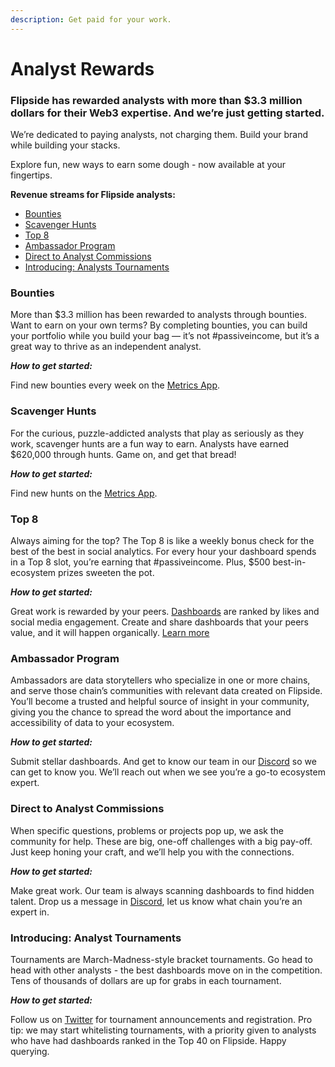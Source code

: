 ```yaml
---
description: Get paid for your work.
---
```


# Analyst Rewards

### Flipside has rewarded analysts with more than $3.3 million dollars for their Web3 expertise. And we’re just getting started.&#x20;

We’re dedicated to paying analysts, not charging them. Build your brand while building your stacks.&#x20;

Explore fun, new ways to earn some dough - now available at your fingertips.



**Revenue streams for Flipside analysts:**

* [Bounties](./#bounties)
* [Scavenger Hunts](./#scavenger-hunts)&#x20;
* [Top 8](./#top-8)&#x20;
* [Ambassador Program ](./#ambassador-program)
* [Direct to Analyst Commissions](./#direct-to-analyst-commissions)&#x20;
* [Introducing: Analysts Tournaments](./#introducing-analyst-tournaments)&#x20;



### **Bounties**

More than $3.3 million has been rewarded to analysts through bounties. Want to earn on your own terms? By completing bounties, you can build your portfolio while you build your bag — it’s not #passiveincome, but it’s a great way to thrive as an independent analyst.

_**How to get started:**_&#x20;

Find new bounties every week on the [Metrics App](https://metricsdao.xyz/app/challenges).



### Scavenger Hunts

For the curious, puzzle-addicted analysts that play as seriously as they work, scavenger hunts are a fun way to earn. Analysts have earned $620,000 through hunts. Game on, and get that bread!

_**How to get started:**_

Find new hunts on the [Metrics App](https://metricsdao.xyz/app/challenges).



### Top 8&#x20;

Always aiming for the top? The Top 8 is like a weekly bonus check for the best of the best in social analytics. For every hour your dashboard spends in a Top 8 slot, you’re earning that #passiveincome. Plus, $500 best-in-ecosystem prizes sweeten the pot.

_**How to get started:**_

Great work is rewarded by your peers. [Dashboards](https://flipsidecrypto.xyz/) are ranked by likes and social media engagement. Create and share dashboards that your peers value, and it will happen organically. [Learn more](top-8-dashboard-rewards.md)&#x20;



### Ambassador Program

Ambassadors are data storytellers who specialize in one or more chains, and serve those chain’s communities with relevant data created on Flipside. You’ll become a trusted and helpful source of insight in your community, giving you the chance to spread the word about the importance and accessibility of data to your ecosystem.

_**How to get started:**_

Submit stellar dashboards. And get to know our team in our [Discord](https://discord.gg/ZmU3jQuu6W) so we can get to know you. We’ll reach out when we see you’re a go-to ecosystem expert.



### Direct to Analyst Commissions

When specific questions, problems or projects pop up, we ask the community for help. These are big, one-off challenges with a big pay-off. Just keep honing your craft, and we’ll help you with the connections.

_**How to get started:**_

Make great work. Our team is always scanning dashboards to find hidden talent. Drop us a message in [Discord](https://discord.gg/ZmU3jQuu6W), let us know what chain you’re an expert in.



### Introducing: Analyst Tournaments

Tournaments are March-Madness-style bracket tournaments. Go head to head with other analysts - the best dashboards move on in the competition. Tens of thousands of dollars are up for grabs in each tournament.

_**How to get started:**_

Follow us on [Twitter](https://twitter.com/flipsidecrypto) for tournament announcements and registration. Pro tip: we may start whitelisting tournaments, with a priority given to analysts who have had dashboards ranked in the Top 40 on Flipside. Happy querying.

